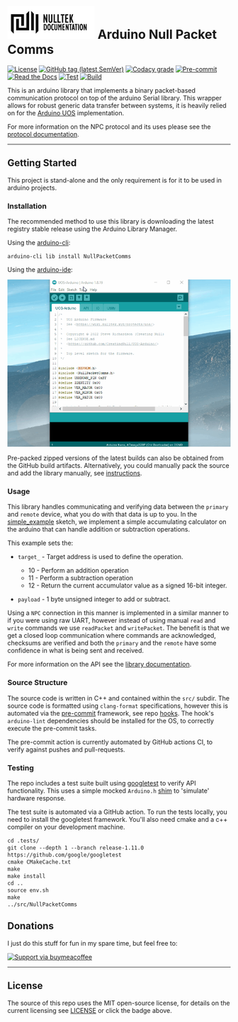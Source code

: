 # ![NullTek Documentation](https://raw.githubusercontent.com/CreatingNull/NullTek-Assets/main/img/logo/NullTekDocumentationLogo.png) Arduino Null Packet Comms

[![License](https://img.shields.io/:license-mit-blue.svg?style=flat-square)](https://github.com/CreatingNull/Null-Packet-Comms-Arduino/blob/master/LICENSE.md)
[![GitHub tag (latest SemVer)](https://img.shields.io/github/v/tag/creatingnull/null-packet-comms-arduino?style=flat-square&color=orange)](https://github.com/CreatingNull/Null-Packet-Comms-Arduino/tags)
[![Codacy grade](https://img.shields.io/codacy/grade/ec4a482e4a4f4fbdb0ddb0a268916f23?logo=codacy&style=flat-square&label=quality)](https://app.codacy.com/gh/CreatingNull/Null-Packet-Comms-Arduino/dashboard?branch=main)
[![Pre-commit](https://img.shields.io/github/workflow/status/CreatingNull/Null-Packet-Comms-Arduino/pre-commit?logo=pre-commit&style=flat-square&label=linting)](https://github.com/CreatingNull/Null-Packet-Comms-Arduino/actions/workflows/run-pre-commit.yaml)
[![Read the Docs](https://img.shields.io/readthedocs/null-packet-comms-arduino?style=flat-square&logo=readthedocs)](https://null-packet-comms-arduino.nulltek.xyz)
[![Test](https://img.shields.io/github/workflow/status/CreatingNull/Null-Packet-Comms-Arduino/test?logo=github&style=flat-square&label=tests)](https://github.com/CreatingNull/Null-Packet-Comms-Arduino/actions/workflows/run-test.yaml)
[![Build](https://img.shields.io/github/workflow/status/CreatingNull/Null-Packet-Comms-Arduino/build?logo=github&style=flat-square&label=build)](https://github.com/CreatingNull/Null-Packet-Comms-Arduino/actions/workflows/run-build.yaml)

This is an arduino library that implements a binary packet-based communication protocol on top of the arduino Serial library.
This wrapper allows for robust generic data transfer between systems, it is heavily relied on for the [Arduino UOS](https://github.com/CreatingNull/UOS-Arduino) implementation.

For more information on the NPC protocol and its uses please see the [protocol documentation](https://wiki.nulltek.xyz/docs/protocols/npc/).

---

## Getting Started

This project is stand-alone and the only requirement is for it to be used in arduino projects.

### Installation

The recommended method to use this library is downloading the latest registry stable release using the Arduino Library Manager.

Using the [arduino-cli](https://github.com/arduino/arduino-cli):

```shell
arduino-cli lib install NullPacketComms
```

Using the [arduino-ide](https://github.com/arduino/arduino-ide):

![Installing through IDE](https://github.com/CreatingNull/Null-Packet-Comms-Arduino/blob/main/.resources/Install-via-IDE.gif)

Pre-packed zipped versions of the latest builds can also be obtained from the GitHub build artifacts.
Alternatively, you could manually pack the source and add the library manually, see [instructions](https://docs.arduino.cc/software/ide-v1/tutorials/installing-libraries).

### Usage

This library handles communicating and verifying data between the `primary` and `remote` device, what you do with that data is up to you.
In the [simple_example](examples/simple_example/simple_example.ino) sketch, we implement a simple accumulating calculator on the arduino that can handle addition or subtraction operations.

This example sets the:

* `target_` - Target address is used to define the operation.
  * 10 - Perform an addition operation
  * 11 - Perform a subtraction operation
  * 12 - Return the current accumulator value as a signed 16-bit integer.

* `payload` - 1 byte unsigned integer to add or subtract.

Using a `NPC` connection in this manner is implemented in a similar manner to if you were using raw UART, however instead of using manual `read` and `write` commands we use `readPacket` and `writePacket`.
The benefit is that we get a closed loop communication where commands are acknowledged, checksums are verified and both the `primary` and the `remote` have some confidence in what is being sent and received.

For more information on the API see the [library documentation](https://null-packet-comms-arduino.nulltek.xyz).

### Source Structure

The source code is written in C++ and contained within the `src/` subdir.
The source code is formatted using `clang-format` specifications, however this is automated via the [pre-commit](https://github.com/pre-commit/pre-commit) framework, see repo [hooks](https://github.com/CreatingNull/Null-Packet-Comms-Arduino/blob/master/.pre-commit-config.yaml).
The hook's `arduino-lint` dependencies should be installed for the OS, to correctly execute the pre-commit tasks.

The pre-commit action is currently automated by GitHub actions CI, to verify against pushes and pull-requests.

### Testing

The repo includes a test suite built using [googletest](https://github.com/google/googletest) to verify API functionality.
This uses a simple mocked `Arduino.h` [shim](https://github.com/CreatingNull/Null-Packet-Comms-Arduino/blob/main/.tests/Arduino.cpp) to 'simulate' hardware response.

The test suite is automated via a GitHub action. To run the tests locally, you need to install the googletest framework.
You'll also need cmake and a c++ compiler on your development machine.

```
cd .tests/
git clone --depth 1 --branch release-1.11.0 https://github.com/google/googletest
cmake CMakeCache.txt
make
make install
cd ..
source env.sh
make
../src/NullPacketComms
```

## Donations

I just do this stuff for fun in my spare time, but feel free to:

[![Support via buymeacoffee](https://www.buymeacoffee.com/assets/img/custom_images/orange_img.png)](https://www.buymeacoffee.com/nulltek)

---

## License

The source of this repo uses the MIT open-source license, for details on the current licensing see [LICENSE](https://github.com/CreatingNull/Null-Packet-Comms-Arduino/blob/master/LICENSE.md) or click the badge above.
